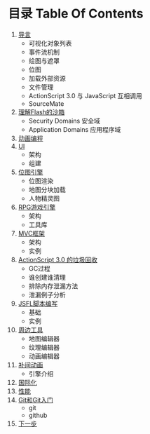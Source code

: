 # 目录 Table Of Contents

1. [导言](1.md)
	- 可视化对象列表
	- 事件流机制
	- 绘图与遮罩
	- 位图
	- 加载外部资源
	- 文件管理
	- ActionScript 3.0 与 JavaScript 互相调用
	- SourceMate
2. [理解Flash的沙箱](2.md)
	- Security Domains 安全域
	- Application Domains 应用程序域
3. [动画编程](3.md)
4. [UI](4.md)
	- 架构
	- 组建
5. [位图引擎](5.md)
	- 位图渲染
	- 地图分块加载
	- 人物精灵图
6. [RPG游戏引擎](6.md)
	- 架构
	- 工具库
7. [MVC框架](7.md)
	- 架构
	- 实例
8. [ActionScript 3.0 的垃圾回收](8.md)
	- GC过程
	- 谁创建谁清理
	- 排除内存泄漏方法
	- 泄漏例子分析
9. [JSFL脚本编写](9.md)
	- 基础
	- 实例
10. [周边工具](10.md)
	- 地图编辑器
	- 纹理编辑器
	- 动画编辑器
11. [补间动画](11.md)
	- 引擎介绍
12. [国际化](12.md)
13. [性能](13.md)
14. [Git和Git入门](14.md)
	- git
	- github
15. [下一步](15.md)